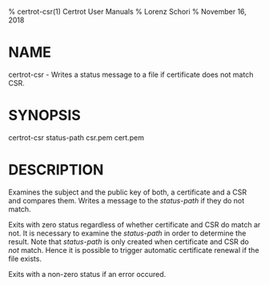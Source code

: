 % certrot-csr(1) Certrot User Manuals
% Lorenz Schori
% November 16, 2018

# NAME

certrot-csr - Writes a status message to a file if certificate does not match CSR.

# SYNOPSIS

certrot-csr status-path csr.pem cert.pem

# DESCRIPTION

Examines the subject and the public key of both, a certificate and a CSR and
compares them. Writes a message to the *status-path* if they do not match.

Exits with zero status regardless of whether certificate and CSR do match ar
not. It is necessary to examine the *status-path* in order to determine the
result. Note that *status-path* is only created when certificate and CSR do
*not* match. Hence it is possible to trigger automatic certificate renewal if
the file exists.

Exits with a non-zero status if an error occured.
